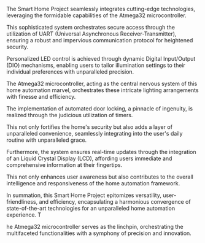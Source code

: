 The Smart Home Project seamlessly integrates cutting-edge technologies, leveraging the formidable capabilities of the Atmega32 microcontroller.

This sophisticated system orchestrates secure access through the utilization of UART (Universal Asynchronous Receiver-Transmitter), ensuring a robust and impervious communication protocol for heightened security.

Personalized LED control is achieved through dynamic Digital Input/Output (DIO) mechanisms, enabling users to tailor illumination settings to their individual preferences with unparalleled precision.

The Atmega32 microcontroller, acting as the central nervous system of this home automation marvel, orchestrates these intricate lighting arrangements with finesse and efficiency.

The implementation of automated door locking, a pinnacle of ingenuity, is realized through the judicious utilization of timers. 

This not only fortifies the home's security but also adds a layer of unparalleled convenience, seamlessly integrating into the user's daily routine with unparalleled grace.

Furthermore, the system ensures real-time updates through the integration of an Liquid Crystal Display (LCD), affording users immediate and comprehensive information at their fingertips. 

This not only enhances user awareness but also contributes to the overall intelligence and responsiveness of the home automation framework.

In summation, this Smart Home Project epitomizes versatility, user-friendliness, and efficiency, encapsulating a harmonious convergence of state-of-the-art technologies for an unparalleled home automation experience. T

he Atmega32 microcontroller serves as the linchpin, orchestrating the multifaceted functionalities with a symphony of precision and innovation.
